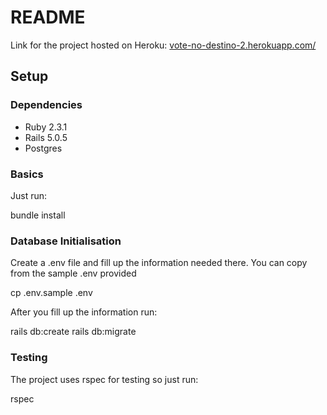 # README

Link for the project hosted on Heroku: [vote-no-destino-2.herokuapp.com/](vote-no-destino-2.herokuapp.com/)

## Setup
### Dependencies

* Ruby 2.3.1
* Rails 5.0.5
* Postgres

### Basics

Just run:

  bundle install

### Database Initialisation

Create a .env file and fill up the information needed there. You can copy from the sample .env provided

  cp .env.sample .env

After you fill up the information run:

  rails db:create
  rails db:migrate

### Testing

The project uses rspec for testing so just run:

  rspec
